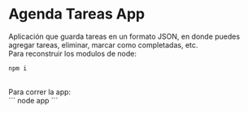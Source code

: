 # Agenda Tareas App

Aplicación que guarda tareas en un formato JSON, en donde puedes agregar tareas, eliminar,
marcar como completadas, etc.
<br />
Para reconstruir los modulos de node: 
<br />
```
npm i
```
<br />
Para correr la app:
<br />
```
node app
```
